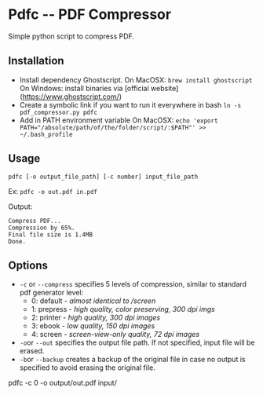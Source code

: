 # Pdfc -- PDF Compressor

Simple python script to compress PDF.

## Installation

- Install dependency Ghostscript.
  On MacOSX: `brew install ghostscript`
  On Windows: install binaries via [official website] (https://www.ghostscript.com/)
- Create a symbolic link if you want to run it everywhere in bash
  `ln -s pdf_compressor.py pdfc`
- Add in PATH environment variable
  On MacOSX:
  `echo 'export PATH="/absolute/path/of/the/folder/script/:$PATH"' >> ~/.bash_profile`

## Usage

`pdfc [-o output_file_path] [-c number] input_file_path`

Ex:
`pdfc -o out.pdf in.pdf`

Output:

```
Compress PDF...
Compression by 65%.
Final file size is 1.4MB
Done.
```

## Options

- `-c` or `--compress` specifies 5 levels of compression, similar to standard pdf generator level:
  - 0: default - _almost identical to /screen_
  - 1: prepress - _high quality, color preserving, 300 dpi imgs_
  - 2: printer - _high quality, 300 dpi images_
  - 3: ebook - _low quality, 150 dpi images_
  - 4: screen - _screen-view-only quality, 72 dpi images_
- `-o`or `--out` specifies the output file path. If not specified, input file will be erased.
- `-b`or `--backup` creates a backup of the original file in case no output is specified to avoid erasing the original file.

pdfc -c 0 -o output/out.pdf input/

